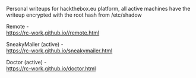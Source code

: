 Personal writeups for hackthebox.eu platform, all active machines have the writeup encrypted with the root hash from /etc/shadow     

Remote -   
https://rc-work.github.io//remote.html     

SneakyMailer (active) -     
https://rc-work.github.io/sneakymailer.html        

Doctor (active) -     
https://rc-work.github.io/doctor.html     

